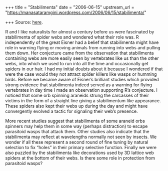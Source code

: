 +++
title = "Stabilimenta"
date = "2006-06-15"
upstream_url = "https://manasataramgini.wordpress.com/2006/06/15/stabilimenta/"

+++
Source: [here](https://manasataramgini.wordpress.com/2006/06/15/stabilimenta/).

R and I like naturalists for almost a century before us were fascinated by stabilimenta of spider webs and wondered what their role was. R independently of the great Eisner had a belief that stabilimenta might have role in warning flying or moving animals from running into webs and pulling them down. Her conjecture came from the observation that stabilimenta containing webs are more easily seen by vertebrates like us than the other webs, into which we used to run into all the time and occasionally get spiders in our hair. I had my initial doubts about it because I wondered if that were the case would they not attract spider killers like wasps or humming birds. Before we became aware of Eisner’s brilliant studies which provided strong evidence that stabilimenta indeed served as a warning for flying vertebrates in day time I made an observation supporting R’s conjecture. I noticed that some orb spinning araneids strung the carcasses of their victims in the form of a straight line giving a stabilimentum like appearance. These spiders also kept their webs up during the day and might have convergently evolved a tactic for signaling their web’s presence.

More recent studies suggest that stabilimenta of some araneid orbs spinners may help them in some way (perhaps distraction) to escape parasitoid wasps that attack them. Other studies also indicate that the stabilimenta may reflect at wavelengths normally not seen by insects. We wonder if all these represent a second round of fine tuning by natural selection to fix “holes” in their primary selective function. Finally we were also puzzled by the stabilimenta like decorations used by 3D lattice web spiders at the bottom of their webs. Is there some role in protection from parasitoid wasps?

